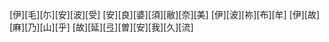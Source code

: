 [伊][毛][尓][安][波][受] [安][良][婆][須][敝][奈][美] [伊][波][祢][布][牟] [伊][故][麻][乃][山][乎] [故][延][弖][曽][安][我][久][流]

